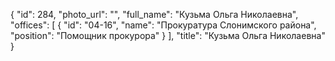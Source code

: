 {
    "id": 284,
    "photo_url": "",
    "full_name": "Кузьма Ольга Николаевна",
    "offices": [
        {
            "id": "04-16",
            "name": "Прокуратура Слонимского района",
            "position": "Помощник прокурора"
        }
    ],
    "title": "Кузьма Ольга Николаевна"
}